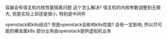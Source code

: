 容器会有宿主机内核性能隔离问题
    这个怎么解决?
    宿主机的内核参数调整到无限大, 但是实际上却还是很小, 特别是中间件

openstack和k8s结合?
    但是openstack会影响k8s性能?
        会有一定影响, 所以尽可能的裸金属k8s
    部分业务由openstack提供虚拟机业务
